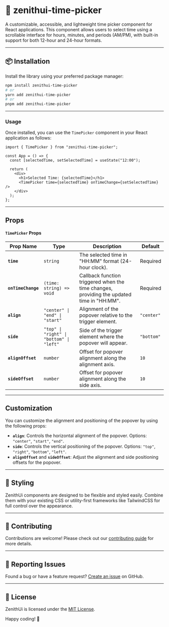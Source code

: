# 🌈 zenithui-time-picker

A customizable, accessible, and lightweight time picker component for React applications. This component allows users to select time using a scrollable interface for hours, minutes, and periods (AM/PM), with built-in support for both 12-hour and 24-hour formats.

---

## 📦 Installation

Install the library using your preferred package manager:

```bash
npm install zenithui-time-picker
# or
yarn add zenithui-time-picker
# or
pnpm add zenithui-time-picker
```

---

### Usage

Once installed, you can use the `TimePicker` component in your React application as follows:

```tsx
import { TimePicker } from "zenithui-time-picker";

const App = () => {
  const [selectedTime, setSelectedTime] = useState("12:00");

  return (
    <div>
      <h1>Selected Time: {selectedTime}</h1>
      <TimePicker time={selectedTime} onTimeChange={setSelectedTime} />
    </div>
  );
};
```

---

## Props

#### `TimePicker` Props

| Prop Name          | Type                                     | Description                                                                               | Default    |
| ------------------ | ---------------------------------------- | ----------------------------------------------------------------------------------------- | ---------- |
| **`time`**         | `string`                                 | The selected time in "HH:MM" format (24-hour clock).                                      | Required   |
| **`onTimeChange`** | `(time: string) => void`                 | Callback function triggered when the time changes, providing the updated time in "HH:MM". | Required   |
| **`align`**        | `"center" \| "end" \| "start"`           | Alignment of the popover relative to the trigger element.                                 | `"center"` |
| **`side`**         | `"top" \| "right" \| "bottom" \| "left"` | Side of the trigger element where the popover will appear.                                | `"bottom"` |
| **`alignOffset`**  | `number`                                 | Offset for popover alignment along the alignment axis.                                    | `10`       |
| **`sideOffset`**   | `number`                                 | Offset for popover alignment along the side axis.                                         | `10`       |

---

## Customization

You can customize the alignment and positioning of the popover by using the following props:

- **`align`**: Controls the horizontal alignment of the popover. Options: `"center"`, `"start"`, `"end"`.
- **`side`**: Controls the vertical positioning of the popover. Options: `"top"`, `"right"`, `"bottom"`, `"left"`.
- **`alignOffset`** and **`sideOffset`**: Adjust the alignment and side positioning offsets for the popover.

---

## 🎨 Styling

ZenithUi components are designed to be flexible and styled easily. Combine them with your existing CSS or utility-first frameworks like TailwindCSS for full control over the appearance.

---

## 🤝 Contributing

Contributions are welcome! Please check out our [contributing guide](https://github.com/ChanduBobbili/ZenithUi/blob/main/CONTRIBUTING.md) for more details.

---

## 🐛 Reporting Issues

Found a bug or have a feature request? [Create an issue](https://github.com/ChanduBobbili/ZenithUi/issues) on GitHub.

---

## 📄 License

ZenithUi is licensed under the [MIT License](https://github.com/ChanduBobbili/ZenithUi/blob/main/LICENSE).

Happy coding! 🚀

